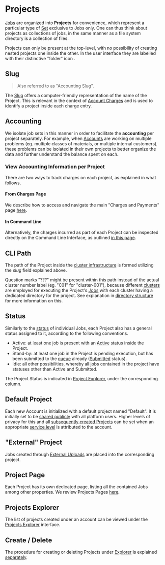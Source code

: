 # Projects

[Jobs](overview.md) are organized into **Projects** for convenience, which represent a particular type of [Set](../entities-general/sets.md) exclusive to Jobs only. One can thus think about projects as collections of jobs, in the same manner as a file system directory is a collection of files.

Projects can only be present at the top-level, with no possibility of creating nested projects one inside the other. In the user interface they are labelled with their distinctive "folder" icon <i class="zmdi zmdi-folder zmdi-hc-border"></i>. 

## Slug

> Also referred to as "Accounting Slug".

The [Slug](../entities-general/data.md#Slug-Representation) offers a computer-friendly representation of the name of the Project. This is relevant in the context of [Account Charges](../accounts/ui/charges-payments.md) and is used to identify a project inside each charge entry.

## Accounting

We isolate job sets in this manner in order to facilitate the **accounting** per project separately. For example, when [Accounts](../accounts/overview.md) are working on multiple problems (eg. multiple classes of materials, or multiple internal customers), these problems can be isolated in their own projects to better organize the data and further understand the balance spent on each.

### View Accounting Information per Project

There are two ways to track charges on each project, as explained in what follows.

#### From Charges Page

We describe how to access and navigate the main "Charges and Payments" page [here](../accounts/ui/charges-payments.md).

#### In Command Line

Alternatively, the charges incurred as part of each Project can be inspected directly on the Command Line Interface, as outlined [in this page](../cli/overview.md).


## CLI Path

The path of the Project inside the [cluster infrastructure](../infrastructure/overview.md) is formed utilizing the *slug* field explained above.

Question marks "???" might be present within this path instead of the actual cluster number label (eg. "001" for "cluster-001"), because different [clusters](../infrastructure/clusters/overview.md) are employed for executing the Project's [Jobs](overview.md) with each cluster having a dedicated directory for the project. See explanation in [directory structure](../data-on-disk/directories.md) for more information on this.

## Status

Similarly to the [status](status.md) of individual Jobs, each Project also has a general status assigned to it, according to the following conventions.

- <span class="btn badge badge-padded b-warning border-50">Active</span>: at least one job is present with an [Active](status.md#Active) status inside the Project. 
- <span class="btn badge badge-padded b-primary border-50">Stand-by</span>: at least one job in the Project is pending execution, but has been submitted to the [queue](../infrastructure/resource/queues.md) already ([Submitted](status.md#Submitted) status). 
- <span class="btn badge badge-padded b-default border-50">Idle</span>: all other possibilities, whereby all jobs contained in the project have statuses other than Active and Submitted.

The Project Status is indicated in [Project Explorer](ui/projects-explorer.md#status), under the corresponding column.

## Default Project

Each new Account is initialized with a default project named "Default". It is initially set to be [shared publicly](../collaboration/sharing/access-levels.md) with all platform users. Higher levels of privacy for this and all [subsequently created Projects](actions/create-delete-project.md) can be set when an appropriate [service level](../pricing/service-levels.md) is attributed to the account.

## "External" Project

Jobs created through [External Uploads](../external/overview.md) are placed into the corresponding project.

## Project Page

Each Project has its own dedicated page, listing all the contained Jobs among other properties. We review Projects Pages [here](ui/project-page.md).

## Projects Explorer

The list of projects created under an account can be viewed under the [Projects Explorer](ui/projects-explorer.md) interface. 

## Create / Delete

The procedure for creating or deleting Projects under [Explorer](ui/projects-explorer.md) is explained [separately](actions/create-delete-project.md). 

